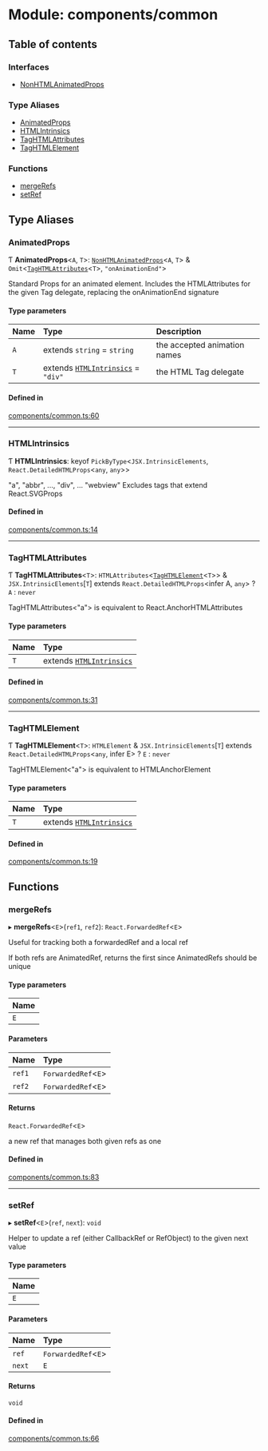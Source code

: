 # Module: components/common

## Table of contents

### Interfaces

- [NonHTMLAnimatedProps](../wiki/components.common.NonHTMLAnimatedProps)

### Type Aliases

- [AnimatedProps](../wiki/components.common#animatedprops)
- [HTMLIntrinsics](../wiki/components.common#htmlintrinsics)
- [TagHTMLAttributes](../wiki/components.common#taghtmlattributes)
- [TagHTMLElement](../wiki/components.common#taghtmlelement)

### Functions

- [mergeRefs](../wiki/components.common#mergerefs)
- [setRef](../wiki/components.common#setref)

## Type Aliases

### AnimatedProps

Ƭ **AnimatedProps**<`A`, `T`\>: [`NonHTMLAnimatedProps`](../wiki/components.common.NonHTMLAnimatedProps)<`A`, `T`\> & `Omit`<[`TagHTMLAttributes`](../wiki/components.common#taghtmlattributes)<`T`\>, ``"onAnimationEnd"``\>

Standard Props for an animated element. Includes the HTMLAttributes for the given Tag delegate, replacing the onAnimationEnd signature

#### Type parameters

| Name | Type | Description |
| :------ | :------ | :------ |
| `A` | extends `string` = `string` | the accepted animation names |
| `T` | extends [`HTMLIntrinsics`](../wiki/components.common#htmlintrinsics) = ``"div"`` | the HTML Tag delegate |

#### Defined in

[components/common.ts:60](https://github.com/tristanjohnson849/react-controlled-animations/blob/7201a09/src/components/common.ts#L60)

___

### HTMLIntrinsics

Ƭ **HTMLIntrinsics**: keyof `PickByType`<`JSX.IntrinsicElements`, `React.DetailedHTMLProps`<`any`, `any`\>\>

"a", "abbr", ..., "div", ... "webview"
Excludes tags that extend React.SVGProps

#### Defined in

[components/common.ts:14](https://github.com/tristanjohnson849/react-controlled-animations/blob/7201a09/src/components/common.ts#L14)

___

### TagHTMLAttributes

Ƭ **TagHTMLAttributes**<`T`\>: `HTMLAttributes`<[`TagHTMLElement`](../wiki/components.common#taghtmlelement)<`T`\>\> & `JSX.IntrinsicElements`[`T`] extends `React.DetailedHTMLProps`<infer A, `any`\> ? `A` : `never`

TagHTMLAttributes<"a"> is equivalent to React.AnchorHTMLAttributes<HTMLAnchorElement>

#### Type parameters

| Name | Type |
| :------ | :------ |
| `T` | extends [`HTMLIntrinsics`](../wiki/components.common#htmlintrinsics) |

#### Defined in

[components/common.ts:31](https://github.com/tristanjohnson849/react-controlled-animations/blob/7201a09/src/components/common.ts#L31)

___

### TagHTMLElement

Ƭ **TagHTMLElement**<`T`\>: `HTMLElement` & `JSX.IntrinsicElements`[`T`] extends `React.DetailedHTMLProps`<`any`, infer E\> ? `E` : `never`

TagHTMLElement<"a"> is equivalent to HTMLAnchorElement

#### Type parameters

| Name | Type |
| :------ | :------ |
| `T` | extends [`HTMLIntrinsics`](../wiki/components.common#htmlintrinsics) |

#### Defined in

[components/common.ts:19](https://github.com/tristanjohnson849/react-controlled-animations/blob/7201a09/src/components/common.ts#L19)

## Functions

### mergeRefs

▸ **mergeRefs**<`E`\>(`ref1`, `ref2`): `React.ForwardedRef`<`E`\>

Useful for tracking both a forwardedRef and a local ref

If both refs are AnimatedRef, returns the first since AnimatedRefs should be unique

#### Type parameters

| Name |
| :------ |
| `E` |

#### Parameters

| Name | Type |
| :------ | :------ |
| `ref1` | `ForwardedRef`<`E`\> |
| `ref2` | `ForwardedRef`<`E`\> |

#### Returns

`React.ForwardedRef`<`E`\>

a new ref that manages both given refs as one

#### Defined in

[components/common.ts:83](https://github.com/tristanjohnson849/react-controlled-animations/blob/7201a09/src/components/common.ts#L83)

___

### setRef

▸ **setRef**<`E`\>(`ref`, `next`): `void`

Helper to update a ref (either CallbackRef or RefObject) to the given next value

#### Type parameters

| Name |
| :------ |
| `E` |

#### Parameters

| Name | Type |
| :------ | :------ |
| `ref` | `ForwardedRef`<`E`\> |
| `next` | `E` |

#### Returns

`void`

#### Defined in

[components/common.ts:66](https://github.com/tristanjohnson849/react-controlled-animations/blob/7201a09/src/components/common.ts#L66)
